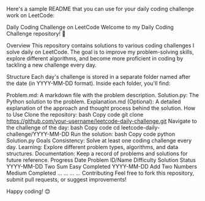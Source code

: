 Here's a sample README that you can use for your daily coding challenge work on LeetCode:

Daily Coding Challenge on LeetCode
Welcome to my Daily Coding Challenge repository! 🎯

Overview
This repository contains solutions to various coding challenges I solve daily on LeetCode. The goal is to improve my problem-solving skills, explore different algorithms, and become more proficient in coding by tackling a new challenge every day.

Structure
Each day's challenge is stored in a separate folder named after the date (in YYYY-MM-DD format). Inside each folder, you'll find:

Problem.md: A markdown file with the problem description.
Solution.py: The Python solution to the problem.
Explanation.md (Optional): A detailed explanation of the approach and thought process behind the solution.
How to Use
Clone the repository:
bash
Copy code
git clone https://github.com/your-username/leetcode-daily-challenge.git
Navigate to the challenge of the day:
bash
Copy code
cd leetcode-daily-challenge/YYYY-MM-DD
Run the solution:
bash
Copy code
python Solution.py
Goals
Consistency: Solve at least one coding challenge every day.
Learning: Explore different problem types, algorithms, and data structures.
Documentation: Keep a record of problems and solutions for future reference.
Progress
Date	Problem ID/Name	Difficulty	Solution Status
YYYY-MM-DD	Two Sum	Easy	Completed
YYYY-MM-DD	Add Two Numbers	Medium	Completed
...	...	...	...
Contributing
Feel free to fork this repository, submit pull requests, or suggest improvements!

Happy coding! 😊